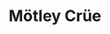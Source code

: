 ---
title: "Mötley Crüe"
summary: "Hair / Glam Metal band from Los Angeles, California. Motley Crüe was founded by Nikki Sixx , Tommy Lee , Mick Mars and Vince Neil . The classic Crüe line-up broke up in 1992 when vocalist Vince Neil left the group and was replaced by John Corabi. In 1997 the band reunited with Vince Neil. In 1999 Tommy Lee departed to pursue his solo career and was replaced by Randy Castillo. In 2004 the original line-up announced their comeback. In 2014 the band announced their retirement and their final show took place on the New Year's Eve, December 31, 2015, at the Staples Center in Los Angeles. In September 2018, news broke that the Crüe were back together and recording new songs to be used for the film adaptation of the band's biography, The Dirt. The band had had also signed a contract to no longer tour, but they still plan to continue putting out new music."
image: "mtley-cre.jpg"
---